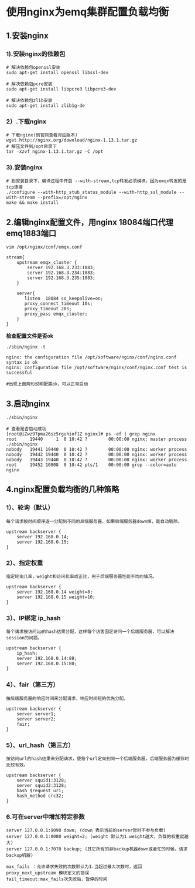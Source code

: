 #  使用nginx为emq集群配置负载均衡
## 1.安装nginx
### 1).安装nginx的依赖包
    # 解决依赖包openssl安装
    sudo apt-get install openssl libssl-dev
    
    # 解决依赖包pcre安装
    sudo apt-get install libpcre3 libpcre3-dev
    
    # 解决依赖包zlib安装
    sudo apt-get install zlib1g-de
### 2）.下载nginx

    # 下载nginx(到官网查看对应版本)
    wget http://nginx.org/download/nginx-1.13.1.tar.gz
    # 解压文件到/opt目录下
    tar -xzvf nginx-1.13.1.tar.gz -C /opt
### 3).安装nginx
    # 到安装目录下，编译过程中开启 --with-stream,tcp转发必须模块，因为emqx转发的是tcp连接
    ./configure --with-http_stub_status_module --with-http_ssl_module --with-stream --prefix=/opt/nginx
    make && make install

## 2.编辑nginx配置文件，用nginx 18084端口代理emq1883端口
    
    
    vim /opt/nginx/conf/emqx.conf
     
    stream{
        upstream emqx_cluster {
            server 192.168.3.233:1883;
            server 192.168.3.234:1883;
            server 192.168.3.235:1883;
        }
     
        server{
           listen  18084 so_keepalive=on;
           proxy_connect_timeout 10s;
           proxy_timeout 20s;
           proxy_pass emqx_cluster;
        }
    }

**检查配置文件是否ok**

    ./sbin/nginx -t
     
    nginx: the configuration file /opt/software/nginx/conf/nginx.conf syntax is ok
    nginx: configuration file /opt/software/nginx/conf/nginx.conf test is successful
     
    #出现上面两句说明配置ok，可以正常启动

## 3.启动nginx
    ./sbin/nginx
    
    # 查看是否启动成功
    [root@iZwz97pma26sz5rguhiof1Z nginx]# ps -ef | grep nginx
    root     19440     1  0 10:42 ?        00:00:00 nginx: master process ./sbin/nginx
    nobody   19441 19440  0 10:42 ?        00:00:00 nginx: worker process
    nobody   19442 19440  0 10:42 ?        00:00:00 nginx: worker process
    nobody   19443 19440  0 10:42 ?        00:00:00 nginx: worker process
    root     19452 10808  0 10:42 pts/1    00:00:00 grep --color=auto nginx

## 4.nginx配置负载均衡的几种策略
### 1）、轮询（默认）
    每个请求按时间顺序逐一分配到不同的后端服务器，如果后端服务器down掉，能自动剔除。 
    
    upstream backserver { 
        server 192.168.0.14; 
        server 192.168.0.15; 
    } 
### 2）、指定权重
    指定轮询几率，weight和访问比率成正比，用于后端服务器性能不均的情况。 
    
    upstream backserver { 
        server 192.168.0.14 weight=8; 
        server 192.168.0.15 weight=10; 
    } 
### 3）、IP绑定 ip_hash
    每个请求按访问ip的hash结果分配，这样每个访客固定访问一个后端服务器，可以解决session的问题。 
    
    upstream backserver { 
        ip_hash; 
        server 192.168.0.14:88; 
        server 192.168.0.15:80; 
    } 
### 4）、fair（第三方）
    按后端服务器的响应时间来分配请求，响应时间短的优先分配。 
    
    upstream backserver { 
        server server1; 
        server server2; 
        fair; 
    } 
    
### 5）、url_hash（第三方）
    按访问url的hash结果来分配请求，使每个url定向到同一个后端服务器，后端服务器为缓存时比较有效。
     
    upstream backserver { 
        server squid1:3128; 
        server squid2:3128; 
        hash $request_uri; 
        hash_method crc32; 
    } 
    
### 6.可在server中增加特定参数
    server 127.0.0.1:9090 down; (down 表示当前的server暂时不参与负载) 
    server 127.0.0.1:8080 weight=2; (weight 默认为1.weight越大，负载的权重就越大) 
    server 127.0.0.1:7070 backup; (其它所有的非backup机器down或者忙的时候，请求backup机器) 
    
    max_fails ：允许请求失败的次数默认为1.当超过最大次数时，返回proxy_next_upstream 模块定义的错误 
    fail_timeout:max_fails次失败后，暂停的时间